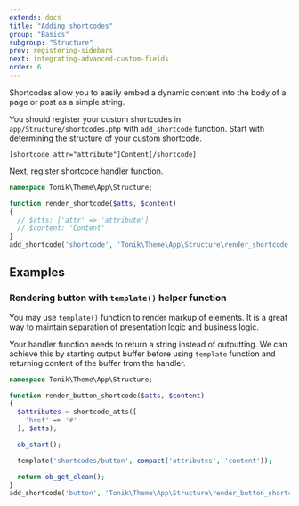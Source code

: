 ```yaml
---
extends: docs
title: "Adding shortcodes"
group: "Basics"
subgroup: "Structure"
prev: registering-sidebars
next: integrating-advanced-custom-fields
order: 6
---
```


Shortcodes allow you to easily embed a dynamic content into the body of a page or post as a simple string.

You should register your custom shortcodes in `app/Structure/shortcodes.php` with `add_shortcode` function. Start with determining the structure of your custom shortcode.

```
[shortcode attr="attribute"]Content[/shortcode]
```

Next, register shortcode handler function.

```php
namespace Tonik\Theme\App\Structure;

function render_shortcode($atts, $content)
{
  // $atts: ['attr' => 'attribute']
  // $content: 'Content'
}
add_shortcode('shortcode', 'Tonik\Theme\App\Structure\render_shortcode');
```

## Examples

### Rendering button with `template()` helper function

You may use `template()` function to render markup of elements. It is a great way to maintain separation of presentation logic and business logic.

Your handler function needs to return a string instead of outputting. We can achieve this by starting output buffer before using `template` function and returning content of the buffer from the handler.

```php
namespace Tonik\Theme\App\Structure;

function render_button_shortcode($atts, $content)
{
  $attributes = shortcode_atts([
    'href' => '#'
  ], $atts);

  ob_start();

  template('shortcodes/button', compact('attributes', 'content'));

  return ob_get_clean();
}
add_shortcode('button', 'Tonik\Theme\App\Structure\render_button_shortcode');
```
